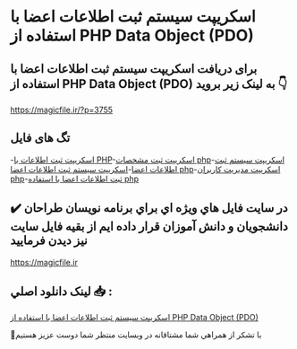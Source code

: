 # اسکریپت سیستم ثبت اطلاعات اعضا با استفاده از PHP Data Object (PDO)

## برای دریافت اسکریپت سیستم ثبت اطلاعات اعضا با استفاده از PHP Data Object (PDO) به لینک زیر بروید 👇

https://magicfile.ir/?p=3755

## تگ های فایل

-[اسکریپت ثبت اطلاعات با PHP](https://magicfile.ir/product/%d8%b3%db%8c%d8%b3%d8%aa%d9%85-%d8%ab%d8%a8%d8%aa-%d8%a7%d8%b7%d9%84%d8%a7%d8%b9%d8%a7%d8%aa-%d8%a7%d8%b9%d8%b6%d8%a7-%d8%a8%d8%a7-%d8%a7%d8%b3%d8%aa%d9%81%d8%a7%d8%af%d9%87-php-data-object-pdo/)-[اسکریپت ثبت مشخصات php](https://magicfile.ir/product/%d8%b3%db%8c%d8%b3%d8%aa%d9%85-%d8%ab%d8%a8%d8%aa-%d8%a7%d8%b7%d9%84%d8%a7%d8%b9%d8%a7%d8%aa-%d8%a7%d8%b9%d8%b6%d8%a7-%d8%a8%d8%a7-%d8%a7%d8%b3%d8%aa%d9%81%d8%a7%d8%af%d9%87-php-data-object-pdo/)-[اسکریپت سیستم ثبت اطلاعات اعضا](https://magicfile.ir/product/%d8%b3%db%8c%d8%b3%d8%aa%d9%85-%d8%ab%d8%a8%d8%aa-%d8%a7%d8%b7%d9%84%d8%a7%d8%b9%d8%a7%d8%aa-%d8%a7%d8%b9%d8%b6%d8%a7-%d8%a8%d8%a7-%d8%a7%d8%b3%d8%aa%d9%81%d8%a7%d8%af%d9%87-php-data-object-pdo/)-[اسکریپت سیستم ثبت اطلاعات اعضا php](https://magicfile.ir/product/%d8%b3%db%8c%d8%b3%d8%aa%d9%85-%d8%ab%d8%a8%d8%aa-%d8%a7%d8%b7%d9%84%d8%a7%d8%b9%d8%a7%d8%aa-%d8%a7%d8%b9%d8%b6%d8%a7-%d8%a8%d8%a7-%d8%a7%d8%b3%d8%aa%d9%81%d8%a7%d8%af%d9%87-php-data-object-pdo/)-[اسکریپت مدیریت کاربران php](https://magicfile.ir/product/%d8%b3%db%8c%d8%b3%d8%aa%d9%85-%d8%ab%d8%a8%d8%aa-%d8%a7%d8%b7%d9%84%d8%a7%d8%b9%d8%a7%d8%aa-%d8%a7%d8%b9%d8%b6%d8%a7-%d8%a8%d8%a7-%d8%a7%d8%b3%d8%aa%d9%81%d8%a7%d8%af%d9%87-php-data-object-pdo/)-[ثبت اطلاعات اعضا با استفاده php](https://magicfile.ir/product/%d8%b3%db%8c%d8%b3%d8%aa%d9%85-%d8%ab%d8%a8%d8%aa-%d8%a7%d8%b7%d9%84%d8%a7%d8%b9%d8%a7%d8%aa-%d8%a7%d8%b9%d8%b6%d8%a7-%d8%a8%d8%a7-%d8%a7%d8%b3%d8%aa%d9%81%d8%a7%d8%af%d9%87-php-data-object-pdo/)

## ✔️ در سايت فايل هاي ويژه اي براي برنامه نويسان طراحان دانشجويان و دانش آموزان قرار داده ايم از بقيه فايل سايت نيز ديدن فرماييد

https://magicfile.ir


## لينک دانلود اصلي 📥 :

[اسکریپت سیستم ثبت اطلاعات اعضا با استفاده از PHP Data Object (PDO)](https://magicfile.ir/product/%d8%b3%db%8c%d8%b3%d8%aa%d9%85-%d8%ab%d8%a8%d8%aa-%d8%a7%d8%b7%d9%84%d8%a7%d8%b9%d8%a7%d8%aa-%d8%a7%d8%b9%d8%b6%d8%a7-%d8%a8%d8%a7-%d8%a7%d8%b3%d8%aa%d9%81%d8%a7%d8%af%d9%87-php-data-object-pdo/) 


🙏با تشکر از همراهي شما مشتاقانه در وبسایت منتظر شما دوست عزیز هستیم

